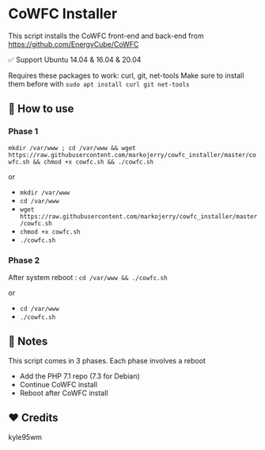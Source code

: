 CoWFC Installer
======

This script installs the CoWFC front-end and back-end from https://github.com/EnergyCube/CoWFC

✅ Support Ubuntu 14.04 & 16.04 & 20.04

Requires these packages to work: curl, git, net-tools
Make sure to install them before with `sudo apt install curl git net-tools`

📝 How to use
-------

### Phase 1
`mkdir /var/www ; cd /var/www && wget https://raw.githubusercontent.com/markojerry/cowfc_installer/master/cowfc.sh && chmod +x cowfc.sh && ./cowfc.sh`

or

-	`mkdir /var/www`
-	`cd /var/www`
-	`wget https://raw.githubusercontent.com/markojerry/cowfc_installer/master/cowfc.sh`
-	`chmod +x cowfc.sh`
-	`./cowfc.sh`


### Phase 2
After system reboot : `cd /var/www && ./cowfc.sh`

or

-	`cd /var/www`
-	`./cowfc.sh`

📖 Notes
-------

This script comes in 3 phases. Each phase involves a reboot
-	Add the PHP 7.1 repo (7.3 for Debian)
-	Continue CoWFC install
-	Reboot after CoWFC install

❤️ Credits
-------
kyle95wm
